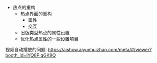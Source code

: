 - 热点的重构
	- 热点界面的重构
		- 属性
		- 交互
	- 旧版类型热点的属性设置
	- 优化热点属性的一些设置项目

视频自动播放的问题: https://aishow.aiyunhuizhan.com/meta/#/viewer?booth_id=lYQ8PiqGK9Q